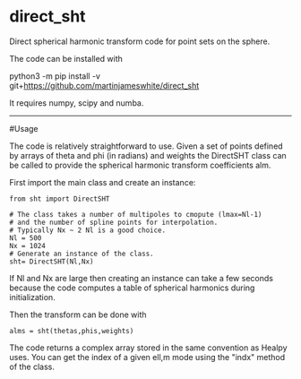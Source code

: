# direct_sht
Direct spherical harmonic transform code for point sets on the sphere.

The code can be installed with

python3 -m pip install -v git+https://github.com/martinjameswhite/direct_sht

It requires numpy, scipy and numba.

***

#Usage

The code is relatively straightforward to use.  Given a set of points
defined by arrays of theta and phi (in radians) and weights the DirectSHT
class can be called to provide the spherical harmonic transform coefficients
alm.

First import the main class and create an instance:
```
from sht import DirectSHT

# The class takes a number of multipoles to cmopute (lmax=Nl-1)
# and the number of spline points for interpolation.
# Typically Nx ~ 2 Nl is a good choice.
Nl = 500
Nx = 1024 
# Generate an instance of the class.
sht= DirectSHT(Nl,Nx)
```
If Nl and Nx are large then creating an instance can take a few seconds
because the code computes a table of spherical harmonics during initialization.

Then the transform can be done with
```
alms = sht(thetas,phis,weights)
```
The code returns a complex array stored in the same convention as Healpy
uses.  You can get the index of a given ell,m mode using the "indx" method
of the class.
